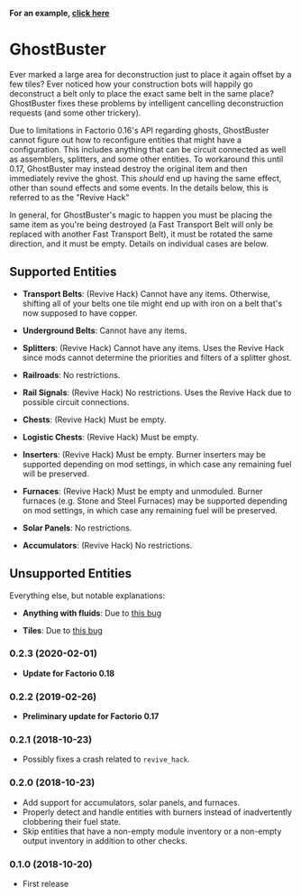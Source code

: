 **For an example, [click here](https://i.imgur.com/sRSJEpb.gifv)**

# GhostBuster

Ever marked a large area for deconstruction just to place it again offset by a few tiles?  Ever noticed how your
construction bots will happily go deconstruct a belt only to place the exact same belt in the same place?  GhostBuster
fixes these problems by intelligent cancelling deconstruction requests (and some other trickery).

Due to limitations in Factorio 0.16's API regarding ghosts, GhostBuster cannot figure out how to reconfigure entities
that might have a configuration.  This includes anything that can be circuit connected as well as assemblers, splitters,
and some other entities.  To workaround this until 0.17, GhostBuster may instead destroy the original item and then
immediately revive the ghost.  This *should* end up having the same effect, other than sound effects and some events.
In the details below, this is referred to as the "Revive Hack"

In general, for GhostBuster's magic to happen you must be placing the same item as you're being destroyed (a Fast
Transport Belt will only be replaced with another Fast Transport Belt), it must be rotated the same direction, and
it must be empty.  Details on individual cases are below.

## Supported Entities

* **Transport Belts**: (Revive Hack) Cannot have any items.  Otherwise, shifting all of your belts one tile might end
up with iron on a belt that's now supposed to have copper.

* **Underground Belts**: Cannot have any items.

* **Splitters**: (Revive Hack) Cannot have any items.  Uses the Revive Hack since mods cannot determine the priorities
and filters of a splitter ghost.

* **Railroads**: No restrictions.

* **Rail Signals**: (Revive Hack) No restrictions.  Uses the Revive Hack due to possible circuit connections.

* **Chests**: (Revive Hack) Must be empty.
  
* **Logistic Chests**: (Revive Hack) Must be empty.

* **Inserters**: (Revive Hack) Must be empty.  Burner inserters may be supported depending on mod settings, in which
  case any remaining fuel will be preserved.

* **Furnaces**: (Revive Hack) Must be empty and unmoduled.  Burner furnaces (e.g. Stone and Steel Furnaces) may be supported
  depending on mod settings, in which case any remaining fuel will be preserved.

* **Solar Panels**: No restrictions.

* **Accumulators**: (Revive Hack) No restrictions.

## Unsupported Entities

Everything else, but notable explanations: 

* **Anything with fluids**: Due to [this bug](https://forums.factorio.com/viewtopic.php?f=7&t=63052)

* **Tiles**:  Due to [this bug](https://forums.factorio.com/viewtopic.php?f=7&t=63051)

### 0.2.3 (2020-02-01)

* **Update for Factorio 0.18**

### 0.2.2 (2019-02-26)

* **Preliminary update for Factorio 0.17**

### 0.2.1 (2018-10-23)

* Possibly fixes a crash related to `revive_hack`.

### 0.2.0 (2018-10-23)

* Add support for accumulators, solar panels, and furnaces.
* Properly detect and handle entities with burners instead of inadvertently clobbering their fuel state.
* Skip entities that have a non-empty module inventory or a non-empty output inventory in addition to other checks.

### 0.1.0 (2018-10-20)
 
* First release
